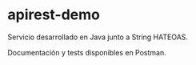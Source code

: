 # apirest-demo
Servicio desarrollado en Java junto a String HATEOAS.

Documentación y tests disponibles en Postman.
